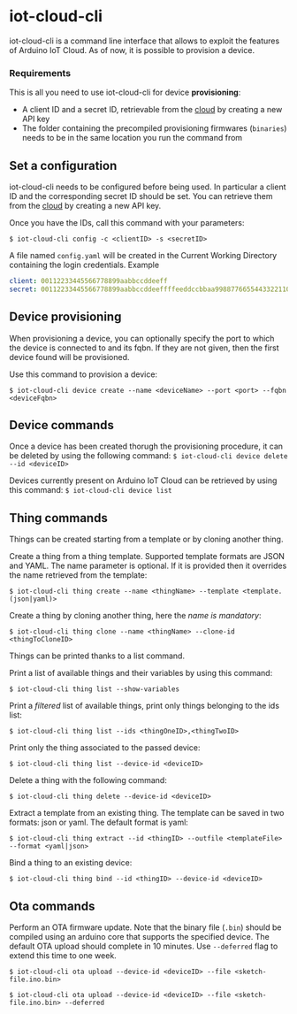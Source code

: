 # iot-cloud-cli

iot-cloud-cli is a command line interface that allows to exploit the features of Arduino IoT Cloud. As of now, it is possible to provision a device.

### Requirements

This is all you need to use iot-cloud-cli for device **provisioning**:
 * A client ID and a secret ID, retrievable from the [cloud](https://create.arduino.cc/iot/integrations) by creating a new API key
 * The folder containing the precompiled provisioning firmwares (`binaries`) needs to be in the same location you run the command from

## Set a configuration

iot-cloud-cli needs to be configured before being used. In particular a client ID and the corresponding secret ID should be set.
You can retrieve them from the [cloud](https://create.arduino.cc/iot/integrations) by creating a new API key.

Once you have the IDs, call this command with your parameters:

`$ iot-cloud-cli config -c <clientID> -s <secretID>`

A file named `config.yaml` will be created in the Current Working Directory containing the login credentials.
Example

```yaml
client: 00112233445566778899aabbccddeeff
secret: 00112233445566778899aabbccddeeffffeeddccbbaa99887766554433221100
```

## Device provisioning

When provisioning a device, you can optionally specify the port to which the device is connected to and its fqbn. If they are not given, then the first device found will be provisioned.

Use this command to provision a device:

`$ iot-cloud-cli device create --name <deviceName> --port <port> --fqbn <deviceFqbn>`

## Device commands

Once a device has been created thorugh the provisioning procedure, it can be deleted by using the following command:
`$ iot-cloud-cli device delete --id <deviceID>`

Devices currently present on Arduino IoT Cloud can be retrieved by using this command:
`$ iot-cloud-cli device list`

## Thing commands

Things can be created starting from a template or by cloning another thing.

Create a thing from a thing template. Supported template formats are JSON and YAML. The name parameter is optional. If it is provided then it overrides the name retrieved from the template:

`$ iot-cloud-cli thing create --name <thingName> --template <template.(json|yaml)>`

Create a thing by cloning another thing, here the *name is mandatory*:

`$ iot-cloud-cli thing clone --name <thingName> --clone-id <thingToCloneID>`


Things can be printed thanks to a list command. 

Print a list of available things and their variables by using this command:

`$ iot-cloud-cli thing list --show-variables`

Print a *filtered* list of available things, print only things belonging to the ids list:

`$ iot-cloud-cli thing list --ids <thingOneID>,<thingTwoID>`

Print only the thing associated to the passed device:

`$ iot-cloud-cli thing list --device-id <deviceID>`

Delete a thing with the following command:

`$ iot-cloud-cli thing delete --device-id <deviceID>`

Extract a template from an existing thing. The template can be saved in two formats: json or yaml. The default format is yaml:

`$ iot-cloud-cli thing extract --id <thingID> --outfile <templateFile> --format <yaml|json>`

Bind a thing to an existing device:

`$ iot-cloud-cli thing bind --id <thingID> --device-id <deviceID>`

## Ota commands

Perform an OTA firmware update. Note that the binary file (`.bin`) should be compiled using an arduino core that supports the specified device.
The default OTA upload should complete in 10 minutes. Use `--deferred` flag to extend this time to one week.

`$ iot-cloud-cli ota upload --device-id <deviceID> --file <sketch-file.ino.bin>`

`$ iot-cloud-cli ota upload --device-id <deviceID> --file <sketch-file.ino.bin> --deferred`
